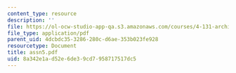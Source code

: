 ```yaml
---
content_type: resource
description: ''
file: https://ol-ocw-studio-app-qa.s3.amazonaws.com/courses/4-131-architectural-design-level-ii-material-essence-the-glass-house-fall-2003/8a342e1ad52e6de39cd7958717517dc5_assn5.pdf
file_type: application/pdf
parent_uid: 4dcbdc35-3286-280c-d6ae-353b023fe928
resourcetype: Document
title: assn5.pdf
uid: 8a342e1a-d52e-6de3-9cd7-958717517dc5
---
```

